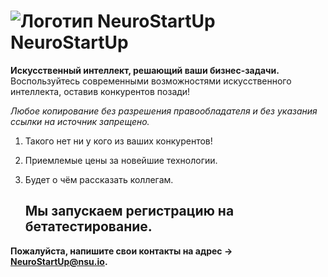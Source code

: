 # ![Логотип NeuroStartUp](img/NeuroStartUpIcon.png) NeuroStartUp

**Искусственный интеллект, решающий ваши бизнес-задачи.** Воспользуйтесь современными возможностями искусственного интеллекта, оставив конкурентов позади!

*_Любое копирование без разрешения правообладателя и без указания ссылки на источник запрещено._*

1. Такого нет ни у кого из ваших конкурентов!
2. Приемлемые цены за новейшие технологии.
3. Будет о чём рассказать коллегам.

    ## Мы запускаем регистрацию на бетатестирование. 
**Пожалуйста, напишите свои контакты на адрес ->**
**[NeuroStartUp@nsu.io](mailto:NeuroStartUp@nsu.io).**
